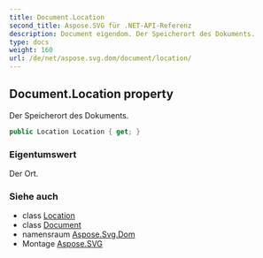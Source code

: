 ```yaml
---
title: Document.Location
second_title: Aspose.SVG für .NET-API-Referenz
description: Document eigendom. Der Speicherort des Dokuments.
type: docs
weight: 160
url: /de/net/aspose.svg.dom/document/location/
---
```

## Document.Location property

Der Speicherort des Dokuments.

```csharp
public Location Location { get; }
```

### Eigentumswert

Der Ort.

### Siehe auch

* class [Location](../../../aspose.svg.window/location/)
* class [Document](../)
* namensraum [Aspose.Svg.Dom](../../document/)
* Montage [Aspose.SVG](../../../)


